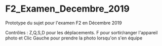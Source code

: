 # F2_Examen_Decembre_2019  
  
Prototype du sujet pour l'examen F2 en Décembre 2019

Contrôles : Z,Q,S,D pour les déplacements. F pour sortir/ranger l'appareil photo et Clic Gauche pour prendre la photo lorsqu'on s'en équipe
